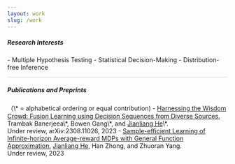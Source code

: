 ```yaml
---
layout: work
slug: /work
---
```

<h5> Research Interests</h5>
- Multiple Hypothesis Testing 
- Statistical Decision-Making
- Distribution-free Inference

<hr style="height:1px;opacity: 0.2;color:gray,line-height:16px">

<h5> Publications and Preprints</h5>
（\* = alphabetical ordering or equal contribution)
- <a href="assets/files/IRT_jianliang.pdf">Harnessing the Wisdom Crowd: Fusion Learning using Decision Sequences from Diverse Sources.</a>
  Trambak Banerjeea\*, Bowen Gang\*, and <u>Jianliang He</u>\*.<br>
  Under review, arXiv:2308.11026, 2023
- <a href="assets/files/aRLFA.pdf">Sample-efficient Learning of Infinite-horizon Average-reward MDPs with General Function Approximation.</a>
  <u>Jianliang He</u>,  Han Zhong, and Zhuoran Yang.<br>
  Under review, 2023

